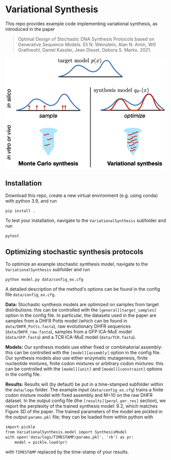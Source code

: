 # Variational Synthesis
This repo provides example code implementing variational synthesis, as introduced in the paper

> Optimal Design of Stochastic DNA Synthesis Protocols based on Generative Sequence Models.
> Eli N. Weinstein, Alan N. Amin,  Will Grathwohl, Daniel Kassler, Jean Disset, Debora S. Marks.
> 2021.

![Figure 1](overview.png)

## Installation
Download this repo, create a new virtual environment (e.g. using conda) with python 3.9, and run

    pip install .

To test your installation, navigate to the `VariationalSynthesis` subfolder and run

    pytest

## Optimizing stochastic synthesis protocols

To optimize an example stochastic synthesis model, navigate to the `VariationalSynthesis` subfolder and run

    python model.py data/config_ex.cfg

A detailed description of the method's options can be found in the config file `data/config_ex.cfg`.

**Data:** Stochastic synthesis models are optimized on samples from target distributions: this can be controlled with the `[general][target_samples]` option in the config file. In particular, the datasets used in the paper are samples from a DHFR Potts model (which can be found in `data/DHFR_Potts.fasta`), raw evolutionary DHFR sequences (`data/DHFR_raw.fasta`), samples from a GFP ICA-MuE model (`data/GFP.fasta`) and a TCR ICA-MuE model (`data/TCR.fasta`).

**Models:** Our synthesis models use either fixed or combinatorial assembly: this can be controlled with the `[model][assembly]` option in the config file. Our synthesis models also use either enzymatic mutagenesis, finite nucleotide mixtures, finite codon mixtures or arbitrary codon mixtures: this can be controlled with the `[model][unit]` and `[model][constraint]` options in the config file.

**Results:** Results will (by default) be put in a time-stamped subfolder within the `data/logs` folder. The example input (`data/config_ex.cfg`) trains a finite codon mixture model with fixed assembly and M=10 on the raw DHFR dataset. In the output config file (the `[results][perpl_per_res]` section), we report the perplexity of the trained synthesis model: 9.2, which matches Figure 3D of the paper. The trained parameters of the model are pickled in the output `params.pkl` file; they can be loaded from within python with

    import pickle
    from VariationalSynthesis.model import SynthesisModel
    with open('data/logs/TIMESTAMP/params.pkl', 'rb') as pr:
        model = pickle.load(pr)

with `TIMESTAMP` replaced by the time-stamp of your results.
